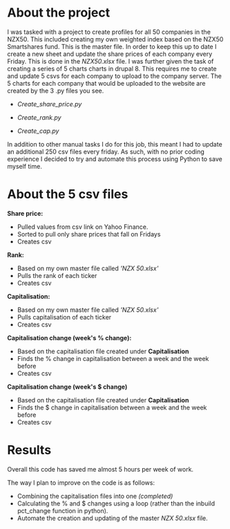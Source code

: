 <h1>About the project</h1>

I was tasked with a project to create profiles for all 50 companies in the NZX50. This included creating my own weighted index based on the NZX50 Smartshares fund. This is the master file. In order to keep this up to date I create a new sheet and update the share prices of each company every Friday. This is done in the <em>NZX50.xlsx</em> file. I was further given the task of creating a series of 5 charts charts in drupal 8. This requires me to create and update 5 csvs for each company to upload to the company server. The 5 charts for each company that would be uploaded to the website are created by the 3 .py files you see. 

- <em>Create_share_price.py

- Create_rank.py

- Create_cap.py</em>

In addition to other manual tasks I do for this job, this meant I had to update an additional 250 csv files every friday. As such, with no prior coding experience I decided to try and automate this process using Python to save myself time.

<h1>About the 5 csv files</h1>

**Share price:**
- Pulled values from csv link on Yahoo Finance.
- Sorted to pull only share prices that fall on Fridays
- Creates csv

**Rank:** 
- Based on my own master file called <em>'NZX 50.xlsx'</em>
- Pulls the rank of each ticker
- Creates csv

**Capitalisation:**
- Based on my own master file called <em>'NZX 50.xlsx'</em>
- Pulls capitalisation of each ticker
- Creates csv

**Capitalisation change (week's % change):**
- Based on the capitalisation file created under **Capitalisation**
- Finds the % change in capitalisation between a week and the week before
- Creates csv

**Capitalisation change (week's $ change)**
- Based on the capitalisation file created under **Capitalisation**
- Finds the $ change in capitalisation between a week and the week before
- Creates csv

<h1>Results</h1>

Overall this code has saved me almost 5 hours per week of work. 

The way I plan to improve on the code is as follows:
- Combining the capitalisation files into one <em>(completed)</em>
- Calculating the % and $ changes using a loop (rather than the inbuild pct_change function in python).
- Automate the creation and updating of the master <em>NZX 50.xlsx</em> file.
